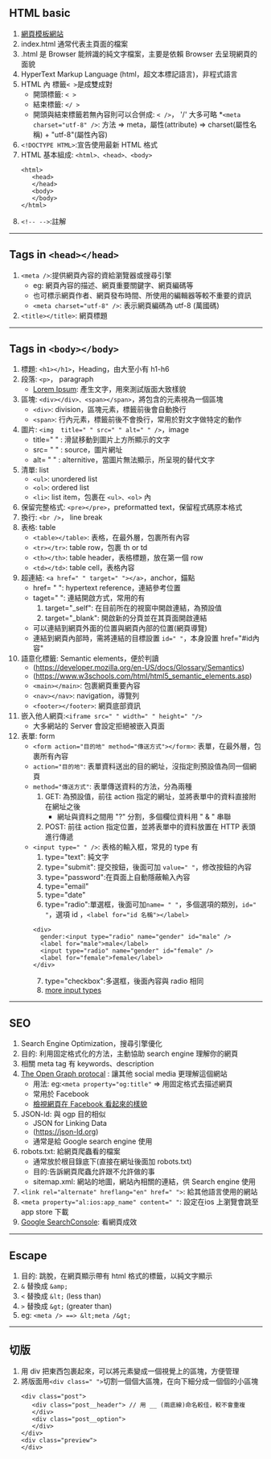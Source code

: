 ## HTML basic
1. [網頁模板網站](https://html5up.net)
2. index.html 通常代表主頁面的檔案
3. .html 是 Browser 能辨識的純文字檔案，主要是依賴 Browser 去呈現網頁的面貌
4. HyperText Markup Language (html，超文本標記語言)，非程式語言
5. HTML 內 標籤`< >`是成雙成對
   * 開頭標籤: `< >`
   * 結束標籤: `</ >`
   * 開頭與結束標籤若無內容則可以合併成: `< />`， '/' 大多可略
   *`<meta charset="utf-8" />`: 方法 => meta，屬性(attribute) => charset(屬性名稱) + "utf-8"(屬性內容)
6. `<!DOCTYPE HTML>`:宣告使用最新 HTML 格式
7. HTML 基本組成: `<html>、<head>、<body>`
   ```
   <html>
      <head>
      </head>
      <body>
      </body>
   </html>
   ```
8. `<!-- -->`:註解
***
## Tags in `<head></head>`
1. `<meta />`:提供網頁內容的資給瀏覽器或搜尋引擎
   * eg: 網頁內容的描述、網頁重要關鍵字、網頁編碼等
   * 也可標示網頁作者、網頁發布時間、所使用的編輯器等較不重要的資訊
   * `<meta charset="utf-8" />`: 表示網頁編碼為 utf-8 (萬國碼)
2. `<title></title>`: 網頁標題

***
## Tags in `<body></body>`
1. 標題: `<h1></h1>`，Heading，由大至小有 h1-h6
2. 段落: `<p>`， paragraph
   * [Lorem Ipsum](https://www.lipsum.com): 產生文字，用來測試版面大致樣貌
3. 區塊: `<div></div>、<span></span>`，將包含的元素視為一個區塊
   * `<div>`: division，區塊元素，標籤前後會自動換行
   * `<span>`: 行內元素，標籤前後不會換行，常用於對文字做特定的動作
4. 圖片: `<img  title=" " src=" " alt=" " />`，image
   * title=" " : 滑鼠移動到圖片上方所顯示的文字
   * src= " " : source，圖片網址
   * alt= " " : alternitive，當圖片無法顯示，所呈現的替代文字
5. 清單: list
   * `<ul>`: unordered list
   * `<ol>`: ordered list
   * `<li>`: list item，包裹在 `<ul>、<ol>` 內
6. 保留完整格式: `<pre></pre>`，preformatted text，保留程式碼原本格式
7. 換行: `<br />`， line break
8. 表格: table
   * `<table></table>`: 表格，在最外層，包裹所有內容
   * `<tr></tr>`: table row，包裹 th or td
   * `<th></th>`: table header，表格標題，放在第一個 row
   * `<td></td>`: table cell，表格內容
9. 超連結: `<a href=" " target=" "></a>`，anchor，錨點
   * href= " ": hypertext reference，連結參考位置
   * taget=" ": 連結開啟方式，常用的有
     1. target="_self": 在目前所在的視窗中開啟連結，為預設值
     2. target="_blank": 開啟新的分頁並在其頁面開啟連結
   * 可以連結到網頁外面的位置與網頁內部的位置(網頁導覽)
   * 連結到網頁內部時，需將連結的目標設置 `id=" "`，本身設置 href="#id內容"
10. 語意化標籤: Semantic elements，便於判讀
    * (https://developer.mozilla.org/en-US/docs/Glossary/Semantics)
    * (https://www.w3schools.com/html/html5_semantic_elements.asp)
    * `<main></main>`: 包裹網頁重要內容
    * `<nav></nav>`: navigation，導覽列
    * `<footer></footer>`: 網頁底部資訊
11. 嵌入他人網頁:`<iframe src=" " width=" " height=" "/>`
    * 大多網站的 Server 會設定拒絕被嵌入頁面
12. 表單: form
    * `<form action="目的地" method="傳送方式"></form>`: 表單，在最外層，包裹所有內容
    * `action="目的地"`: 表單資料送出的目的網址，沒指定則預設值為同一個網頁
    * `method="傳送方式"`: 表單傳送資料的方法，分為兩種
      1. GET: 為預設值，前往 action 指定的網址，並將表單中的資料直接附在網址之後
         * 網址與資料之間用 "?" 分割，多個欄位資料用 " & " 串聯
      2. POST: 前往 action 指定位置，並將表單中的資料放置在 HTTP 表頭進行傳遞
    * `<input type=" " />`: 表格的輸入框，常見的 type 有
      1. type="text": 純文字
      2. type="submit": 提交按鈕，後面可加 `value=" "`，修改按鈕的內容
      3. type="password":在頁面上自動隱蔽輸入內容
      4. type="email"
      5. type="date"
      6. type="radio":單選框，後面可加`name= " "`，多個選項的類別，`id=" "`，選項 id ，`<label for="id 名稱"></label>`
      ```
      <div>
        gender:<input type="radio" name="gender" id="male" />
        <label for="male">male</label>
        <input type="radio" name="gender" id="female" />
        <label for="female">female</label>
      </div>
      ```
      7. type="checkbox":多選框，後面內容與 radio 相同
      8. [more input types](https://developer.mozilla.org/en-US/docs/Web/HTML/Elements/input)
***
## SEO
1. Search Engine Optimization，搜尋引擎優化
2. 目的: 利用固定格式化的方法，主動協助 search engine 理解你的網頁
3. 相關 meta tag 有 keywords、description
4. [The Open Graph protocal](ogp.me) : 讓其他 social media 更理解這個網站
   * 用法: eg:`<meta property="og:title"` => 用固定格式去描述網頁
   * 常用於 Facebook
   * [檢視網頁在 Facebook 看起來的樣貌](https://developers.facebook.com/tools/debug/)
5. JSON-ld: 與 ogp 目的相似
   * JSON for Linking Data
   * (https://json-ld.org)
   * 通常是給 Google search engine 使用
6. robots.txt: 給網頁爬蟲看的檔案
   * 通常放於根目錄底下(直接在網址後面加 robots.txt)
   * 目的:告訴網頁爬蟲允許跟不允許做的事
   * sitemap.xml: 網站的地圖，網站內相關的連結，供 Search engine 使用
7. `<link rel="alternate" hreflang="en" href=" ">`: 給其他語言使用的網站
8. `<meta property="al:ios:app_name" content=" "`: 設定在ios 上瀏覽會跳至 app store 下載
9. [Google SearchConsole](https://search.google.com/search-console/about): 看網頁成效
***
## Escape
1. 目的: 跳脫，在網頁顯示帶有 html 格式的標籤，以純文字顯示
2. `&` 替換成 `&amp;`
3. `<` 替換成 `&lt;` (less than)
4. `>` 替換成 `&gt;` (greater than)
5. eg: `<meta /> ==> &lt;meta /&gt;`
***
## 切版
1. 用 div 把東西包裹起來，可以將元素變成一個視覺上的區塊，方便管理
1. 將版面用`<div class=" ">`切割一個個大區塊，在向下細分成一個個的小區塊
   ```
   <div class="post">
      <div class="post__header"> // 用 __ (兩底線)命名較佳，較不會重複
      </div>
      <div class="post__option">
      </div>
   </div>
   <div class="preview">
   </div>
   ```
